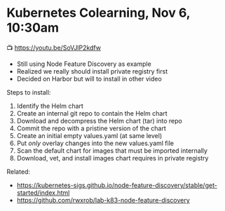 # Kubernetes Colearning, Nov 6, 10:30am

📺 <https://youtu.be/SoVJlP2kdfw>

* Still using Node Feature Discovery as example
* Realized we really should install private registry first
* Decided on Harbor but will to install in other video

Steps to install:

1. Identify the Helm chart
1. Create an internal git repo to contain the Helm chart
1. Download and decompress the Helm chart (tar) into repo
1. Commit the repo with a pristine version of the chart
1. Create an initial empty values.yaml (at same level)
1. Put *only* overlay changes into the new values.yaml file
1. Scan the default chart for images that must be imported internally
1. Download, vet, and install images chart requires in private registry

Related:

* <https://kubernetes-sigs.github.io/node-feature-discovery/stable/get-started/index.html>
* <https://github.com/rwxrob/lab-k83-node-feature-discovery>
